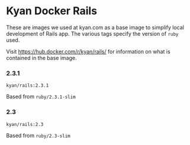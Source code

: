 # Kyan Docker Rails

These are images we used at kyan.com as a base image to simplify local development of Rails app. The various tags specify the version of `ruby` used.

Visit https://hub.docker.com/r/kyan/rails/ for information on what is contained in the base image.  


### 2.3.1

`kyan/rails:2.3.1`

Based from `ruby/2.3.1-slim`

### 2.3

`kyan/rails:2.3`

Based from `ruby/2.3-slim`
